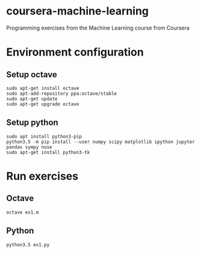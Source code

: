 # coursera-machine-learning
Programming exercises from the Machine Learning course from Coursera

# Environment configuration

## Setup octave
```
sudo apt-get install octave
sudo apt-add-repository ppa:octave/stable
sudo apt-get update
sudo apt-get upgrade octave
```

## Setup python
```
sudo apt install python3-pip
python3.5 -m pip install --user numpy scipy matplotlib ipython jupyter pandas sympy nose
sudo apt-get install python3-tk
```

# Run exercises
## Octave
```
octave ex1.m
```

## Python
```
python3.5 ex1.py
```

